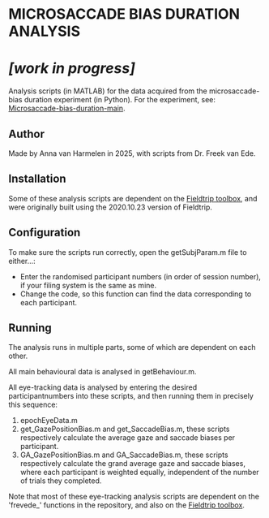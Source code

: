 # MICROSACCADE BIAS DURATION ANALYSIS
# ***[work in progress]***
Analysis scripts (in MATLAB) for the data acquired from the microsaccade-bias duration experiment (in Python). For the experiment, see: [Microsaccade-bias-duration-main](https://github.com/annavanharmelen/Microsaccade-bias-duration-experiment).

## Author
Made by Anna van Harmelen in 2025, with scripts from Dr. Freek van Ede.

## Installation
Some of these analysis scripts are dependent on the [Fieldtrip toolbox](https://www.fieldtriptoolbox.org), and were originally built using the 2020.10.23 version of Fieldtrip.

## Configuration
To make sure the scripts run correctly, open the getSubjParam.m file to either...:
- Enter the randomised participant numbers (in order of session number), if your filing system is the same as mine.
- Change the code, so this function can find the data corresponding to each participant.

## Running
The analysis runs in multiple parts, some of which are dependent on each other.

All main behavioural data is analysed in getBehaviour.m.

All eye-tracking data is analysed by entering the desired participantnumbers into these scripts, and then running them in precisely this sequence:
1. epochEyeData.m
2. get_GazePositionBias.m and get_SaccadeBias.m, these scripts respectively calculate the average gaze and saccade biases per participant.
3. GA_GazePositionBias.m and GA_SaccadeBias.m, these scripts respectively calculate the grand average gaze and saccade biases, where each participant is weighted equally, independent of the number of trials they completed.

Note that most of these eye-tracking analysis scripts are dependent on the 'frevede_' functions in the repository, and also on the [Fieldtrip toolbox](https://www.fieldtriptoolbox.org/download.php). 
